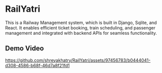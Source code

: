 # RailYatri

This is a Railway Management system, which is built in Django, Sqlite, and React. It enables efficient ticket booking, train scheduling, and passenger management and integrated with backend APIs for seamless functionality.

## Demo Video

https://github.com/shreyakhatry/RailYatri/assets/97456783/b0444041-d308-4586-b68f-46d7a8f21fd1

